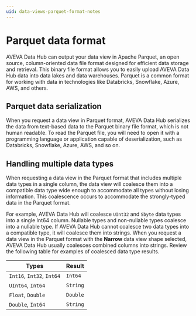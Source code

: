 ```yaml
---
uid: data-views-parquet-format-notes
---
```


# Parquet data format

AVEVA Data Hub can output your data view in Apache Parquet, an open source, column-oriented data file format designed for efficient data storage and retrieval. This binary file format allows you to easily upload AVEVA Data Hub data into data lakes and data warehouses. Parquet is a common format for working with data in technologies like Databricks, Snowflake, Azure, AWS, and others.

## Parquet data serialization

When you request a data view in Parquet format, AVEVA Data Hub serializes the data from text-based data to the Parquet binary file format, which is not human readable. To read the Parquet file, you will need to open it with a programming language or application capable of deserialization, such as Databricks, Snowflake, Azure, AWS, and so on.

## Handling multiple data types

When requesting a data view in the Parquet format that includes multiple data types in a single column, the data view will coalesce them into a compatible data type wide enough to accommodate all types without losing information. This coalescence occurs to accommodate the strongly-typed data in the Parquet format.

For example, AVEVA Data Hub will coalesce `UInt32` and `Sbyte` data types into a single Int64 column. Nullable types and non-nullable types coalesce into a nullable type. If AVEVA Data Hub cannot coalesce two data types into a compatible type, it will coalesce them into strings. When you request a data view in the Parquet format with the **Narrow** data view shape selected, AVEVA Data Hub usually coalesces combined columns into strings. Review the following table for examples of coalesced data type results.

| Types                     | Result   |
|---------------------------|----------|
| `Int16`, `Int32`, `Int64` | `Int64`  |
| `UInt64`, `Int64`         | `String` |
| `Float`, `Double`         | `Double` |
| `Double`, `Int64`         | `String` |
